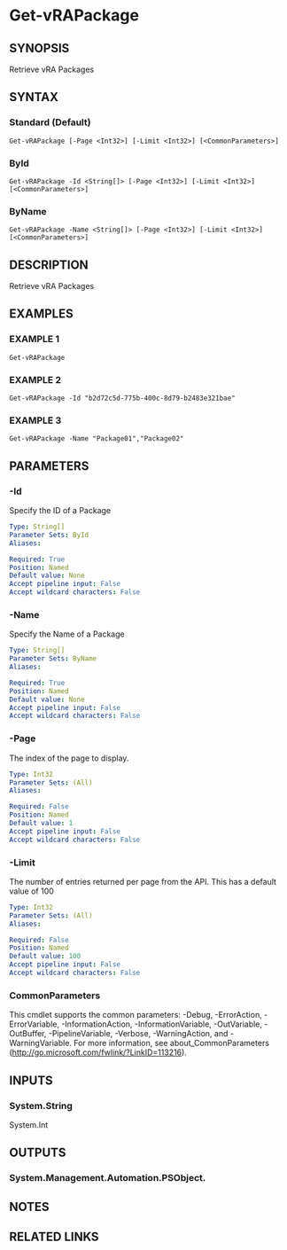 # Get-vRAPackage

## SYNOPSIS
Retrieve vRA Packages

## SYNTAX

### Standard (Default)
```
Get-vRAPackage [-Page <Int32>] [-Limit <Int32>] [<CommonParameters>]
```

### ById
```
Get-vRAPackage -Id <String[]> [-Page <Int32>] [-Limit <Int32>] [<CommonParameters>]
```

### ByName
```
Get-vRAPackage -Name <String[]> [-Page <Int32>] [-Limit <Int32>] [<CommonParameters>]
```

## DESCRIPTION
Retrieve vRA Packages

## EXAMPLES

### EXAMPLE 1
```
Get-vRAPackage
```

### EXAMPLE 2
```
Get-vRAPackage -Id "b2d72c5d-775b-400c-8d79-b2483e321bae"
```

### EXAMPLE 3
```
Get-vRAPackage -Name "Package01","Package02"
```

## PARAMETERS

### -Id
Specify the ID of a Package

```yaml
Type: String[]
Parameter Sets: ById
Aliases:

Required: True
Position: Named
Default value: None
Accept pipeline input: False
Accept wildcard characters: False
```

### -Name
Specify the Name of a Package

```yaml
Type: String[]
Parameter Sets: ByName
Aliases:

Required: True
Position: Named
Default value: None
Accept pipeline input: False
Accept wildcard characters: False
```

### -Page
The index of the page to display.

```yaml
Type: Int32
Parameter Sets: (All)
Aliases:

Required: False
Position: Named
Default value: 1
Accept pipeline input: False
Accept wildcard characters: False
```

### -Limit
The number of entries returned per page from the API.
This has a default value of 100

```yaml
Type: Int32
Parameter Sets: (All)
Aliases:

Required: False
Position: Named
Default value: 100
Accept pipeline input: False
Accept wildcard characters: False
```

### CommonParameters
This cmdlet supports the common parameters: -Debug, -ErrorAction, -ErrorVariable, -InformationAction, -InformationVariable, -OutVariable, -OutBuffer, -PipelineVariable, -Verbose, -WarningAction, and -WarningVariable.
For more information, see about_CommonParameters (http://go.microsoft.com/fwlink/?LinkID=113216).

## INPUTS

### System.String
System.Int

## OUTPUTS

### System.Management.Automation.PSObject.

## NOTES

## RELATED LINKS
